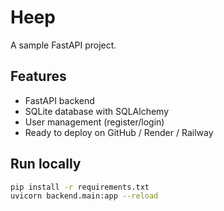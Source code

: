 # Heep
A sample FastAPI project.

## Features
- FastAPI backend  
- SQLite database with SQLAlchemy  
- User management (register/login)  
- Ready to deploy on GitHub / Render / Railway  

## Run locally
```bash
pip install -r requirements.txt
uvicorn backend.main:app --reload
